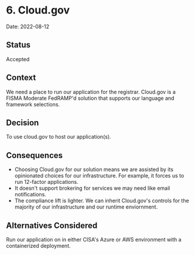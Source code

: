 # 6. Cloud.gov

Date: 2022-08-12

## Status

Accepted

## Context

We need a place to run our application for the registrar. Cloud.gov is a FISMA Moderate FedRAMP'd solution that supports our language and framework selections.

## Decision

To use cloud.gov to host our application(s). 

## Consequences

* Choosing Cloud.gov for our solution means we are assisted by its opinionated choices for our infrastructure. For example, it forces us to run 12-factor applications.
* It doesn't support brokering for services we may need like email notifications.
* The compliance lift is lighter. We can inherit Cloud.gov's controls for the majority of our infrastructure and our runtime enviornment.

## Alternatives Considered

Run our application on in either CISA's Azure or AWS environment with a containerized deployment.
